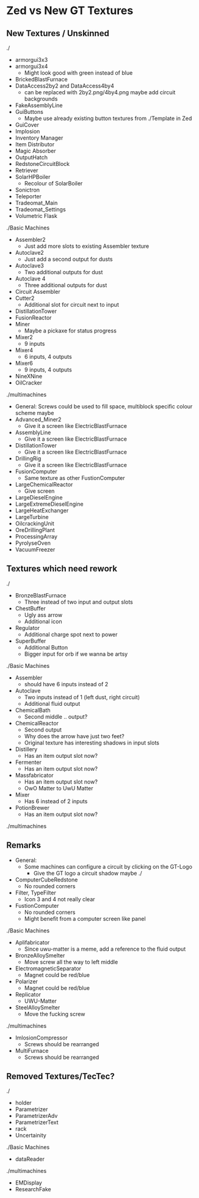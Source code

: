 # Zed vs New GT Textures
## New Textures / Unskinned
./
- armorgui3x3
- armorgui3x4
	- Might look good with green instead of blue
- BrickedBlastFurnace
- DataAccess2by2 and DataAccess4by4
	- can be replaced with 2by2.png/4by4.png maybe add circuit backgrounds
- FakeAssemblyLine
- GuiButtons
	- Maybe use already existing button textures from ./Template in Zed
- GuiCover
- Implosion
- Inventory Manager
- Item Distributor
- Magic Absorber
- OutputHatch
- RedstoneCircuitBlock
- Retriever
- SolarHPBoiler
	- Recolour of SolarBoiler
- Sonictron
- Teleporter
- Tradeomat_Main
- Tradeomat_Settings
- Volumetric Flask

./Basic Machines
- Assembler2
	- Just add more slots to existing Assembler texture
- Autoclave2
	- Just add a second output for dusts
- Autoclave3
	- Two additional outputs for dust
- Autoclave 4
	- Three additional outputs for dust
- Circuit Assembler
- Cutter2
	- Additional slot for circuit next to input
- DistillationTower
- FusionReactor
- Miner
	- Maybe a pickaxe for status progress
- Mixer2
	- 9 inputs
- Mixer4
	- 6 inputs, 4 outputs
- Mixer6
	- 9 inputs, 4 outputs
- NineXNine
- OilCracker

./multimachines
- General: Screws could be used to fill space, multiblock specific colour scheme maybe
- Advanced_Miner2
	- Give it a screen like ElectricBlastFurnace
- AssemblyLine
	- Give it a screen like ElectricBlastFurnace
- DistillationTower
	- Give it a screen like ElectricBlastFurnace
- DrillingRig
	- Give it a screen like ElectricBlastFurnace
- FusionComputer
	- Same texture as other FustionComputer
- LargeChemicalReactor
	- Give screen
- LargeDieselEngine
- LargeExtremeDieselEngine
- LargeHeatExchanger
- LargeTurbine
- OilcrackingUnit
- OreDrillingPlant
- ProcessingArray
- PyrolyseOven
- VacuumFreezer

## Textures which need rework
./
- BronzeBlastFurnace
	- Three instead of two input and output slots
- ChestBuffer
	- Ugly ass arrow
	- Additional icon
- Regulator
	- Additional charge spot next to power
- SuperBuffer
	- Additional Button
	- Bigger input for orb if we wanna be artsy

./Basic Machines
- Assembler
	- should have 6 inputs instead of 2
- Autoclave
	- Two inputs instead of 1 (left dust, right circuit)
	- Additional fluid output
- ChemicalBath
	- Second middle .. output?
- ChemicalReactor
	- Second output
	- Why does the arrow have just two feet?
	- Original texture has interesting shadows in input slots
- Distillery
	- Has an item output slot now?
- Fermenter
	- Has an item output slot now?
- Massfabricator
	- Has an item output slot now?
	- OwO Matter to UwU Matter
- Mixer
	- Has 6 instead of 2 inputs
- PotionBrewer
	- Has an item output slot now?

./multimachines

## Remarks
- General:
	- Some machines can configure a circuit by clicking on the GT-Logo
		- Give the GT logo a circuit shadow maybe
./
- ComputerCubeRedstone
	- No rounded corners
- Filter, TypeFilter
	- Icon 3 and 4 not really clear
- FustionComputer
	- No rounded corners
	- Might benefit from a computer screen like panel

./Basic Machines
- Aplifabricator
	- Since uwu-matter is a meme, add a reference to the fluid output
- BronzeAlloySmelter
	- Move screw all the way to left middle
- ElectromagneticSeparator
	- Magnet could be red/blue
- Polarizer
	- Magnet could be red/blue
- Replicator
	- UWU-Matter
- SteelAlloySmelter
	- Move the fucking screw


./multimachines
- ImlosionCompressor
	- Screws should be rearranged
- MultiFurnace
	- Screws should be rearranged


## Removed Textures/TecTec?
./
- holder
- Parametrizer
- ParametrizerAdv
- ParametrizerText
- rack
- Uncertainity

./Basic Machines
- dataReader

./multimachines
- EMDisplay
- ResearchFake